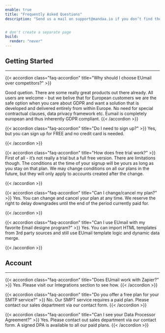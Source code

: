 ```yaml
---
enable: true
title: "Frequently Asked Questions"
description: "Send us a mail on support@mandaa.io if you don’t find the answers to your questions on this website."


# don't create a separate page
build:
  render: "never"
---
```



## Getting Started
---

{{< accordion class="faq-accordion" title="Why should I choose EUmail over competitors?" >}}

Good quetion. There are some really great products out there already. All users are welcome - but we belive that for European customers we are the safe option when you care about GDPR and want a solution that is developed and delivered entirely from within Europe. No need for special contractual clauses, data privacy framework etc. Eumail is completely european and thus inherently GDPR compliant.
{{< /accordion >}}

{{< accordion class="faq-accordion" title="Do I need to sign up?" >}}
Yes, but you can sign up for FREE and no credit card is needed.

{{< /accordion >}}

{{< accordion class="faq-accordion" title="How does free trial work?" >}}
First of all - it’s not really a trial but a full free version. There are limitations though. The conditions at the time of your signup will be yours as long as you stay on that plan. We may change conditions on all our plans in the future, but they will only apply to accounts created after the change.

{{< /accordion >}}

{{< accordion class="faq-accordion" title="Can I change/cancel my plan?" >}}
Yes. You can change and cancel your plan at any time. We reserve the right to delay downgrades until the end of the period currently paid for.

{{< /accordion >}}

{{< accordion class="faq-accordion" title="Can I use EUmail with my favorite Email designe program?" >}}
Yes. You can import HTML templates from 3rd party sources and still use EUmail template logic and dynamic data merge.

{{< /accordion >}}


## Account
---

{{< accordion class="faq-accordion" title="Does EUmail work with Zapier?" >}}
Yes. Please visit our Integrations section to see how.
{{< /accordion >}}

{{< accordion class="faq-accordion" title="Do you offer a free plan for your SMTP service?" >}}
No. Our SMPT service requires a paid plan. Please contact our sales department via our contact form.
{{< /accordion >}}

{{< accordion class="faq-accordion" title="Can I see your Data Processor Agreement?" >}}
Yes. Please contact out sales department via our contact form. A signed DPA is available to all our paid plans.
{{< /accordion >}}


